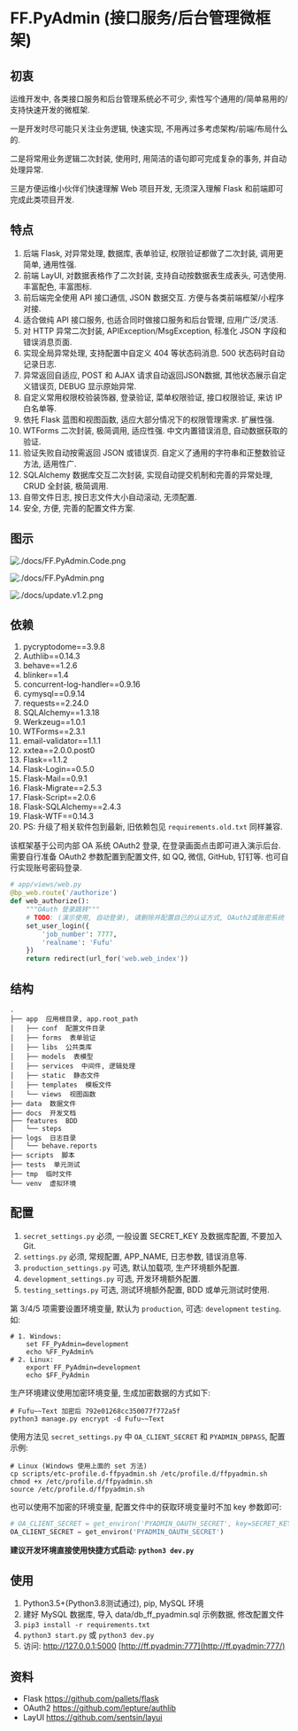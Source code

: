 # FF.PyAdmin (接口服务/后台管理微框架)

## 初衷

运维开发中, 各类接口服务和后台管理系统必不可少, 索性写个通用的/简单易用的/支持快速开发的微框架.

一是开发时尽可能只关注业务逻辑, 快速实现, 不用再过多考虑架构/前端/布局什么的.

二是将常用业务逻辑二次封装, 使用时, 用简洁的语句即可完成复杂的事务, 并自动处理异常.

三是方便运维小伙伴们快速理解 Web 项目开发, 无须深入理解 Flask 和前端即可完成此类项目开发.

## 特点

1. 后端 Flask, 对异常处理, 数据库, 表单验证, 权限验证都做了二次封装, 调用更简单, 通用性强.
2. 前端 LayUI, 对数据表格作了二次封装, 支持自动按数据表生成表头, 可选使用. 丰富配色, 丰富图标.
3. 前后端完全使用 API 接口通信, JSON 数据交互. 方便与各类前端框架/小程序对接.
4. 适合做纯 API 接口服务, 也适合同时做接口服务和后台管理, 应用广泛/灵活.
5. 对 HTTP 异常二次封装, APIException/MsgException, 标准化 JSON 字段和错误消息页面.
6. 实现全局异常处理, 支持配置中自定义 404 等状态码消息. 500 状态码时自动记录日志.
7. 异常返回自适应, POST 和 AJAX 请求自动返回JSON数据, 其他状态展示自定义错误页, DEBUG 显示原始异常.
8. 自定义常用权限校验装饰器, 登录验证, 菜单权限验证, 接口权限验证, 来访 IP 白名单等.
9. 依托 Flask 蓝图和视图函数, 适应大部分情况下的权限管理需求. 扩展性强.
10. WTForms 二次封装, 极简调用, 适应性强. 中文内置错误消息, 自动数据获取的验证.
11. 验证失败自动按需返回 JSON 或错误页. 自定义了通用的字符串和正整数验证方法, 适用性广.
12. SQLAlchemy 数据库交互二次封装, 实现自动提交机制和完善的异常处理, CRUD 全封装, 极简调用.
14. 自带文件日志, 按日志文件大小自动滚动, 无须配置.
15. 安全, 方便, 完善的配置文件方案.

## 图示

![./docs/FF.PyAdmin.Code.png](./docs/FF.PyAdmin.Code.png)

![./docs/FF.PyAdmin.png](./docs/FF.PyAdmin.png)

![./docs/update.v1.2.png](./docs/update.v1.2.png)

## 依赖

1. pycryptodome==3.9.8
2. Authlib==0.14.3
3. behave==1.2.6
4. blinker==1.4
5. concurrent-log-handler==0.9.16
6. cymysql==0.9.14
7. requests==2.24.0
8. SQLAlchemy==1.3.18
9. Werkzeug==1.0.1
10. WTForms==2.3.1
11. email-validator==1.1.1
12. xxtea==2.0.0.post0
13. Flask==1.1.2
14. Flask-Login==0.5.0
15. Flask-Mail==0.9.1
16. Flask-Migrate==2.5.3
17. Flask-Script==2.0.6
18. Flask-SQLAlchemy==2.4.3
19. Flask-WTF==0.14.3
20. PS: 升级了相关软件包到最新, 旧依赖包见 `requirements.old.txt` 同样兼容.

该框架基于公司内部 OA 系统 OAuth2 登录, 在登录画面点击即可进入演示后台. 需要自行准备 OAuth2 参数配置到配置文件, 如 QQ, 微信, GitHub, 钉钉等. 也可自行实现账号密码登录.

```python
# app/views/web.py
@bp_web.route('/authorize')
def web_authorize():
    """OAuth 登录跳转"""
    # TODO: (演示使用, 自动登录), 请删除并配置自己的认证方式, OAuth2或账密系统
    set_user_login({
        'job_number': 7777,
        'realname': 'Fufu'
    })
    return redirect(url_for('web.web_index'))
```



## 结构

    .
    ├── app  应用根目录, app.root_path
    │   ├── conf  配置文件目录
    │   ├── forms  表单验证
    │   ├── libs  公共类库
    │   ├── models  表模型
    │   ├── services  中间件, 逻辑处理
    │   ├── static  静态文件
    │   ├── templates  模板文件
    │   └── views  视图函数
    ├── data  数据文件
    ├── docs  开发文档
    ├── features  BDD
    │   └── steps
    ├── logs  日志目录
    │   └── behave.reports
    ├── scripts  脚本
    ├── tests  单元测试
    ├── tmp  临时文件
    └── venv  虚拟环境

## 配置

1. `secret_settings.py` 必须, 一般设置 SECRET_KEY 及数据库配置, 不要加入 Git.
2. `settings.py` 必须, 常规配置, APP_NAME, 日志参数, 错误消息等.
3. `production_settings.py` 可选, 默认加载项, 生产环境额外配置.
4. `development_settings.py` 可选, 开发环境额外配置.
5. `testing_settings.py` 可选, 测试环境额外配置, BDD 或单元测试时使用.

第 3/4/5 项需要设置环境变量, 默认为 `production`, 可选: `development` `testing`. 如:

```shell
# 1. Windows:
	set FF_PyAdmin=development
	echo %FF_PyAdmin%
# 2. Linux:
	export FF_PyAdmin=development
	echo $FF_PyAdmin
```

生产环境建议使用加密环境变量, 生成加密数据的方式如下:

```shell
# Fufu~~Text 加密后 792e01268cc350077f772a5f
python3 manage.py encrypt -d Fufu~~Text
```

使用方法见 `secret_settings.py` 中 `OA_CLIENT_SECRET` 和 `PYADMIN_DBPASS`, 配置示例:

```shell
# Linux (Windows 使用上面的 set 方法)
cp scripts/etc-profile.d-ffpyadmin.sh /etc/profile.d/ffpyadmin.sh
chmod +x /etc/profile.d/ffpyadmin.sh
source /etc/profile.d/ffpyadmin.sh
```

也可以使用不加密的环境变量, 配置文件中的获取环境变量时不加 key 参数即可:

```python
# OA_CLIENT_SECRET = get_environ('PYADMIN_OAUTH_SECRET', key=SECRET_KEY)
OA_CLIENT_SECRET = get_environ('PYADMIN_OAUTH_SECRET')
```

**建议开发环境直接使用快捷方式启动: `python3 dev.py`**

## 使用

1. Python3.5+(Python3.8测试通过), pip, MySQL 环境
2. 建好 MySQL 数据库, 导入 data/db_ff_pyadmin.sql 示例数据, 修改配置文件
3. `pip3 install -r requirements.txt`
4. `python3 start.py` 或 `python3 dev.py`
5. 访问: http://127.0.0.1:5000  [http://ff.pyadmin:777](http://ff.pyadmin:777/)

## 资料

- Flask https://github.com/pallets/flask
- OAuth2 https://github.com/lepture/authlib
- LayUI https://github.com/sentsin/layui